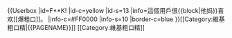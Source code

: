 {{Userbox
  |id=F**K!
  |id-c=yellow
  |id-s=13
  |info=這個用戶很{{block|他妈}}喜欢[[爆粗口]]。
  |info-c=#FF0000
  |info-s=10
  |border-c=blue
}}<includeonly>[[Category:維基粗口精|{{PAGENAME}}]]</includeonly><noinclude>
[[Category:維基粗口精]]
</noinclude>